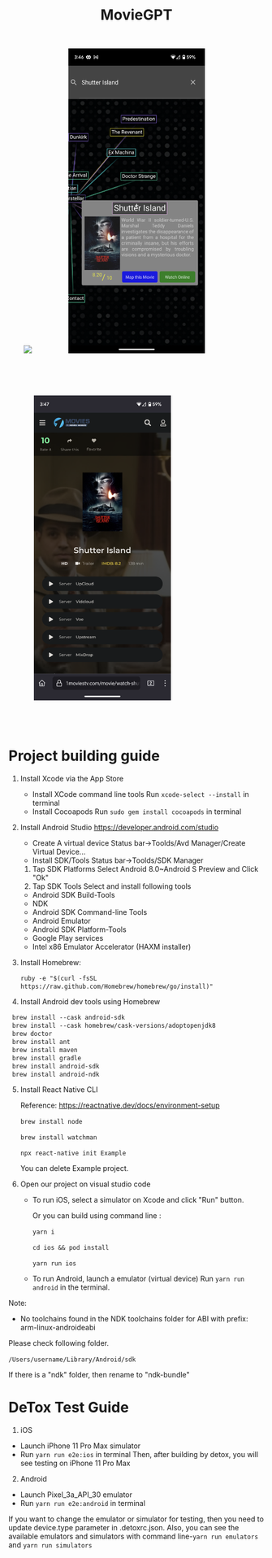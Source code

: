 

<p align="center">
  <h1 align="center">MovieGPT</h1>
</p>

<img style="padding:30px;height:600px !important" src="RPReplay_Final1681235196_MP4_AdobeExpress.gif" />&nbsp;&nbsp;&nbsp;<img style="padding:30px;height:600px" src="Screenshot_20230501-154651.png" />&nbsp;&nbsp;&nbsp;<img style="padding:50px;height:600px"  src="Screenshot_20230501-154714.png" />





# Project building guide



1. Install Xcode via the App Store
   - Install XCode command line tools
     Run ```xcode-select --install``` in terminal
   - Install Cocoapods
     Run ```sudo gem install cocoapods``` in terminal
2. Install Android Studio
   https://developer.android.com/studio
   - Create A virtual device
    Status bar->Toolds/Avd Manager/Create Virtual Device...
   - Install SDK/Tools
    Status bar->Toolds/SDK Manager
    1) Tap SDK Platforms
     Select Android 8.0~Android S Preview and Click "Ok"
    2) Tap SDK Tools
     Select and install following tools
     - Android SDK Build-Tools
     - NDK
     - Android SDK Command-line Tools
     - Android Emulator
     - Android SDK Platform-Tools
     - Google Play services
     - Intel x86 Emulator Accelerator (HAXM installer)


3. Install Homebrew:
   ```
   ruby -e "$(curl -fsSL https://raw.github.com/Homebrew/homebrew/go/install)"
   ```

4. Install Android dev tools using Homebrew
  ```
   brew install --cask android-sdk
   brew install --cask homebrew/cask-versions/adoptopenjdk8
   brew doctor
   brew install ant
   brew install maven
   brew install gradle
   brew install android-sdk
   brew install android-ndk
   ```

5. Install React Native CLI

   Reference: https://reactnative.dev/docs/environment-setup

   ```brew install node```

   ```brew install watchman```

   ```npx react-native init Example```

   You can delete Example project.

6. Open our project on visual studio code
   - To run iOS, select a simulator on Xcode and click "Run" button.

      Or you can build using command line :

      ```yarn i```

      ```cd ios && pod install```

      ```yarn run ios```

    
   - To run Android, launch a emulator (virtual device)
    Run ```yarn run android``` in the terminal.




Note:
- No toolchains found in the NDK toolchains folder for ABI with prefix: arm-linux-androideabi


Please check following folder.

```/Users/username/Library/Android/sdk```

If there is a "ndk" folder, then rename to "ndk-bundle"




# DeTox Test Guide

1. iOS
  - Launch iPhone 11 Pro Max simulator
  - Run ```yarn run e2e:ios``` in terminal
Then, after building by detox, you will see testing on iPhone 11 Pro Max

2. Android
- Launch  Pixel_3a_API_30  emulator
- Run ```yarn run e2e:android``` in terminal

If you want to change the emulator or simulator for testing, then you need to update device.type parameter in .detoxrc.json.
Also, you can see the available emulators and simulators with command line-```yarn run emulators``` and ```yarn run simulators```



